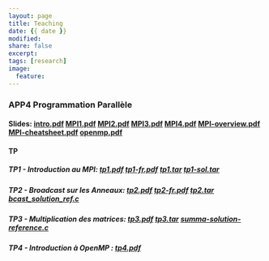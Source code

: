 ```yaml
---
layout: page
title: Teaching
date: {{ date }}
modified:
share: false
excerpt:
tags: [research]
image:
  feature:
---
```


### APP4 Programmation Parallèle

#### Slides: <a href="app4-programmation-parallele-2018/cours/intro.pdf" class="textlink" target="_blank">intro.pdf</a> <a href="app4-programmation-parallele-2018/cours/MPI1.pdf" class="textlink" target="_blank">MPI1.pdf</a> <a href="app4-programmation-parallele-2018/cours/MPI2.pdf" class="textlink" target="_blank">MPI2.pdf</a> <a href="app4-programmation-parallele-2018/cours/MPI3.pdf" class="textlink" target="_blank">MPI3.pdf</a> <a href="app4-programmation-parallele-2018/cours/MPI4.pdf" class="textlink" target="_blank">MPI4.pdf</a> <a href="app4-programmation-parallele-2018/cours/MPI-overview.pdf" class="textlink" target="_blank">MPI-overview.pdf</a> <a href="app4-programmation-parallele-2018/cours/MPI-cheatsheet.pdf" class="textlink" target="_blank">MPI-cheatsheet.pdf</a> <a href="app4-programmation-parallele-2018/cours/openmp.pdf" class="textlink" target="_blank">openmp.pdf</a>


#### TP

##### TP1 - Introduction au MPI: <a href="app4-programmation-parallele-2018/tp/tp1/tp1.pdf" class="textlink" target="_blank">tp1.pdf</a>  <a href="app4-programmation-parallele-2018/tp/tp1/tp1-fr.pdf" class="textlink" target="_blank">tp1-fr.pdf</a> <a href="app4-programmation-parallele-2018/tp/tp1/tp1.tar" class="textlink" target="_blank">tp1.tar</a> <a href="app4-programmation-parallele-2018/tp/tp1/tp1-sol.tar" class="textlink" target="_blank">tp1-sol.tar</a>


##### TP2 - Broadcast sur les Anneaux: <a href="app4-programmation-parallele-2018/tp/tp2/tp2.pdf" class="textlink" target="_blank">tp2.pdf</a>  <a href="app4-programmation-parallele-2018/tp/tp2/tp2-fr.pdf" class="textlink" target="_blank">tp2-fr.pdf</a> <a href="app4-programmation-parallele-2018/tp/tp2/tp2.tar" class="textlink" target="_blank">tp2.tar</a> <a href="app4-programmation-parallele-2018/tp/tp2/bcast_solution_ref.c" class="textlink" target="_blank">bcast_solution_ref.c</a>

##### TP3 - Multiplication des matrices: <a href="app4-programmation-parallele-2018/tp/tp3/tp3.pdf" class="textlink" target="_blank">tp3.pdf</a> <a href="app4-programmation-parallele-2018/tp/tp3/tp3.tar" class="textlink" target="_blank">tp3.tar</a> <a href="app4-programmation-parallele-2018/tp/tp3/summa-solution-reference.c" class="textlink" target="_blank">summa-solution-reference.c</a>

##### TP4 - Introduction à OpenMP : <a href="app4-programmation-parallele-2018/tp/tp4/tp4.pdf" class="textlink" target="_blank">tp4.pdf</a>
